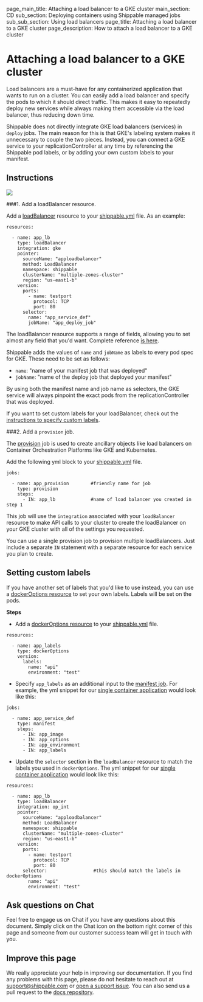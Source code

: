 page_main_title: Attaching a load balancer to a GKE cluster
main_section: CD
sub_section: Deploying containers using Shippable managed jobs
sub_sub_section: Using load balancers
page_title: Attaching a load balancer to a GKE cluster
page_description: How to attach a load balancer to a GKE cluster

# Attaching a load balancer to a GKE cluster

Load balancers are a must-have for any containerized application that wants to run on a cluster. You can easily add a load balancer and specify the pods to which it should direct traffic. This makes it easy to repeatedly deploy new services while always making them accessible via the load balancer, thus reducing down time.

Shippable does not directly integrate GKE load balancers (services) in `deploy` jobs. The main reason for this is that GKE's labeling system makes it unnecessary to couple the two pieces. Instead, you can connect a GKE service to your replicationController at any time by referencing the Shippable pod labels, or by adding your own custom labels to your manifest.

## Instructions

<img src="/images/deploy/usecases/deploy_kube_lb.png"/>

###1. Add a loadBalancer resource.

Add a [loadBalancer](/platform/workflow/resource/loadbalancer/#loadbalancer) resource to your [shippable.yml](/platform/tutorial/workflow/shippable-yml/) file. As an example:

```
resources:

  - name: app_lb
    type: loadBalancer
    integration: gke
    pointer:
      sourceName: "apploadbalancer"
      method: LoadBalancer
      namespace: shippable
      clusterName: "multiple-zones-cluster"
      region: "us-east1-b"
    version:
      ports:
        - name: testport
          protocol: TCP
          port: 80
      selector:
        name: "app_service_def"
        jobName: "app_deploy_job"
```

The loadBalancer resource supports a range of fields, allowing you to set almost any field that you'd want. Complete reference [is here](/platform/workflow/resource/loadbalancer/#loadbalancer).

Shippable adds the values of `name` and `jobName` as labels to every pod spec for GKE. These need to be set as follows:

* `name`: "name of your manifest job that was deployed"
* `jobName`: "name of the deploy job that deployed your manifest"

By using both the manifest name and job name as selectors, the GKE service will always pinpoint the exact pods from the replicationController that was deployed.

If you want to set custom labels for your loadBalancer, check out the [instructions to specify custom labels](#custom-labels).

###2. Add a `provision` job.

The [provision](/platform/workflow/job/provision/) job is used to create ancillary objects like load balancers on Container Orchestration Platforms like GKE and Kubernetes.

Add the following yml block to your [shippable.yml](/platform/tutorial/workflow/shippable-yml/) file.

```
jobs:

  - name: app_provision        #friendly name for job
    type: provision
    steps:
      - IN: app_lb             #name of load balancer you created in step 1
```

This job will use the `integration` associated with your `loadBalancer` resource to make API calls to your cluster to create the loadBalancer on your GKE cluster with all of the settings you requested.

You can use a single provision job to provision multiple loadBalancers. Just include a separate `IN` statement with a separate resource for each service you plan to create.

<a name="custom-labels"></a>
## Setting custom labels

If you have another set of labels that you'd like to use instead, you can use a [dockerOptions resource](/platform/workflow/resource/dockeroptions) to set your own labels. Labels will be set on the pods.

**Steps**

* Add a [dockerOptions resource](/platform/workflow/resource/dockeroptions) to your [shippable.yml](/platform/tutorial/workflow/shippable-yml/) file.

```
resources:

  - name: app_labels
    type: dockerOptions
    version:
      labels:
        name: "api"
        environment: "test"
```

* Specify `app_labels` as an additional input to the [manifest job](/platform/workflow/job/manifest). For example, the yml snippet for our [single container application](/deploy/continuous-delivery-single-container-docker-application/) would look like this:

```
jobs:

  - name: app_service_def
    type: manifest
    steps:
      - IN: app_image
      - IN: app_options
      - IN: app_environment
      - IN: app_labels
```

* Update the `selector` section in the `loadBalancer` resource to match the labels you used in `dockerOptions`. The yml snippet for our [single container application](/deploy/continuous-delivery-single-container-docker-application/) would look like this:

```
resources:

  - name: app_lb
    type: loadBalancer
    integration: op_int
    pointer:
      sourceName: "apploadbalancer"
      method: LoadBalancer
      namespace: shippable
      clusterName: "multiple-zones-cluster"
      region: "us-east1-b"
    version:
      ports:
        - name: testport
          protocol: TCP
          port: 80
      selector:                 #this should match the labels in dockerOptions
        name: "api"
        environment: "test"
```

## Ask questions on Chat

Feel free to engage us on Chat if you have any questions about this document. Simply click on the Chat icon on the bottom right corner of this page and someone from our customer success team will get in touch with you.

## Improve this page

We really appreciate your help in improving our documentation. If you find any problems with this page, please do not hesitate to reach out at [support@shippable.com](mailto:support@shippable.com) or [open a support issue](https://www.github.com/Shippable/support/issues). You can also send us a pull request to the [docs repository](https://www.github.com/Shippable/docs).
